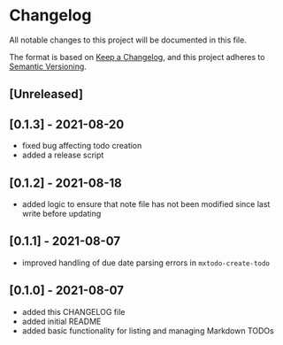# Changelog

All notable changes to this project will be documented in this file.

The format is based on [Keep a Changelog](https://keepachangelog.com/en/1.0.0/),
and this project adheres to [Semantic Versioning](https://semver.org/spec/v2.0.0.html).

## [Unreleased]

## [0.1.3] - 2021-08-20
- fixed bug affecting todo creation
- added a release script

## [0.1.2] - 2021-08-18
- added logic to ensure that note file has not been modified since last write before updating

## [0.1.1] - 2021-08-07
- improved handling of due date parsing errors in `mxtodo-create-todo`

## [0.1.0] - 2021-08-07
- added this CHANGELOG file
- added initial README
- added basic functionality for listing and managing Markdown TODOs
